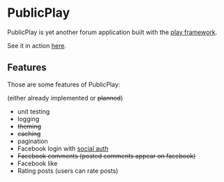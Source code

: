 PublicPlay
==========

PublicPlay is yet another forum application built with the [play framework](http://github.com/playframework/play).

See it in action [here](http://publicplay.herokuapp.com/).

Features
--------

Those are some features of PublicPlay:

(either already implemented or <del>planned</del>)

 * unit testing
 * logging 
 * <del> theming </del>
 * <del> caching </del>
 * pagination
 * Facebook login with [social auth](http://code.google.com/p/socialauth)
 * <del> Facebook comments (posted comments appear on facebook) </del>
 * Facebook like
 * Rating posts (users can rate posts)
